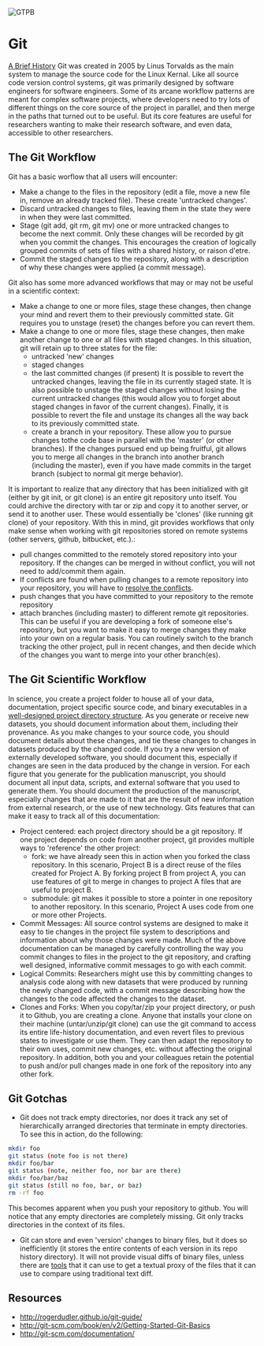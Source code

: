 ![GTPB](http://gtpb.igc.gulbenkian.pt/bicourses/images/GTPB2015logo.png "GTPB")

Git
===
[A Brief History](http://git-scm.com/book/en/v2/Getting-Started-A-Short-History-of-Git)
Git was created in 2005 by Linus Torvalds as the main system to manage the source code for the Linux Kernal. Like all source code version control systems, git was primarily designed by software engineers for software engineers. Some of its arcane workflow patterns are meant for complex software projects, where developers need to try lots of different things on the core source of the project in parallel, and then merge in the paths that turned out to be useful. But its core features are useful for researchers wanting to make their research software, and even data, accessible to other researchers.

The Git Workflow
----------------

 Git has a basic worflow that all users will encounter:

  - Make a change to the files in the repository (edit a file, move a new file in, remove an already tracked file).  These create 'untracked changes'.
  - Discard untracked changes to files, leaving them in the state they were in when they were last committed.
  - Stage (git add, git rm, git mv) one or more untracked changes to become the next commit.  Only these changes will be recorded by git when you commit the changes.  This encourages the creation of logically grouped commits of sets of files with a shared history, or raison d'etre.
  - Commit the staged changes to the repository, along with a description of why
  these changes were applied (a commit message).

Git also has some more advanced workflows that may or may not be useful in a scientific context:

  - Make a change to one or more files, stage these changes, then change your mind and revert them to their previously committed state.  Git requires you to unstage (reset) the changes before you can revert them.
  - Make a change to one or more files, stage these changes, then make another change to one or all files with staged changes. In this situation, git will retain up to three states for the file:
    - untracked 'new' changes
    - staged changes
    - the last committed changes (if present)
  It is possible to revert the untracked changes, leaving the file in its currently staged state. It is also possible to unstage the staged changes without losing the current untracked changes (this would allow you to forget about staged changes in favor of the current changes).  Finally, it is possible to revert the file and unstage its changes all the way back to its previously committed state.
    - create a branch in your repository.  These allow you to pursue changes tothe code base in parallel with the 'master' (or other branches).  If the changes pursued end up being fruitful, git allows you to merge all changes in the branch into another branch (including the master), even if you have made
    commits in the target branch (subject to normal git merge behavior).

It is important to realize that any directory that has been initialized with git (either by git init, or git clone) is an entire git repository unto itself. You could archive the directory with tar or zip and copy it to another server, or send it to another user. These would essentially be 'clones' (like running git clone) of your repository. With this in mind, git provides workflows that only make sense when working with git repositories stored on remote systems (other servers, github, bitbucket, etc.).:

  - pull changes committed to the remotely stored repository into your repository. If the changes can be merged in without conflict, you will not need to add/commit them again.
  - If conflicts are found when pulling changes to a remote repository into your repository, you will have to [resolve the conflicts](https://help.github.com/articles/resolving-a-merge-conflict-from-the-command-line/).
  - push changes that you have committed to your repository to the remote repository
  - attach branches (including master) to different remote git repositories. This can be useful if you are developing a fork of someone else's repository, but you want to make it easy to merge changes they make into your own on a regular basis.  You can routinely switch to the branch tracking the other project, pull in recent changes, and then decide which of the changes you want to merge into your other branch(es).

The Git Scientific Workflow
---------------------------

In science, you create a project folder to house all of your data, documentation,
project specific source code, and binary executables in a
[well-designed project directory structure](http://dx.doi.org/10.1371/journal.pcbi.1000424). As you generate or
receive new datasets, you should document information about them, including
their provenance. As you make changes to your source code, you should document
details about these changes, and tie these changes to changes in datasets
produced by the changed code. If you try a new version of externally developed
software, you should document this, especially if changes are seen in the data
produced by the change in version. For each figure that you generate for the
publication manuscript, you should document all input data, scripts, and
external software that you used to generate them. You should document the
production of the manuscript, especially changes that are made to it that are
the result of new information from external research, or the use of new
technology.
  Gits features that can make it easy to track all of this documentation:

* Project centered: each project directory should be a git repository. If one project depends on code from another project, git provides multiple ways to 'reference' the other project:
  - fork: we have already seen this in action when you forked the class repository. In this scenario, Project B is a direct reuse of the files created
  for Project A. By forking project B from project A, you can use features of
  git to merge in changes to project A files that are useful to project B.
  - submodule: git makes it possible to store a pointer in one repository
  to another repository. In this scenario, Project A uses code from one or more
  other Projects.
* Commit Messages: All source control systems are designed to make it easy to tie
changes in the project file system to descriptions and information about why those changes were made.  Much of the above documentation can be managed by carefully controlling the way you commit changes to files in the project to the git repository, and crafting well designed, informative commit messages to go with each commit.
* Logical Commits: Researchers might use this by committing changes to analysis code along with new datasets that were produced by running the newly changed code, with a commit message describing how the changes to the code affected the changes to the dataset.
* Clones and Forks: When you copy/tar/zip your project directory, or push it to Github, you are creating a clone.  Anyone that installs your clone on their machine (untar/unzip/git clone) can use the git command to access its entire life-history documentation, and even revert files to previous states to investigate or use them. They can then adapt the repository to their own uses, commit new changes, etc. without affecting the original repository. In addition, both you and your colleagues retain the potential to push and/or pull changes made in one fork of the repository into any other fork.

Git Gotchas
-----------

- Git does not track empty directories, nor does it track any set of hierarchically arranged directories that terminate in empty directories. To see this in action, do the following:
```bash
mkdir foo
git status (note foo is not there)
mkdir foo/bar
git status (note, neither foo, nor bar are there)
mkdir foo/bar/baz
git status (still no foo, bar, or baz)
rm -rf foo
```
This becomes apparent when you push your repository to github.  You will notice that any empty directories are completely missing.  Git only tracks directories in the context of its files.

- Git can store and even 'version' changes to binary files, but it does so inefficiently (it stores the entire contents of each version in its repo history directory).  It will not provide visual diffs of binary files, unless there are [tools](http://git-scm.com/book/en/v2/Customizing-Git-Git-Attributes) that it can use to get a textual proxy of the files that it can use to compare using traditional text diff.

Resources
---------
- http://rogerdudler.github.io/git-guide/
- http://git-scm.com/book/en/v2/Getting-Started-Git-Basics
- http://git-scm.com/documentation/
